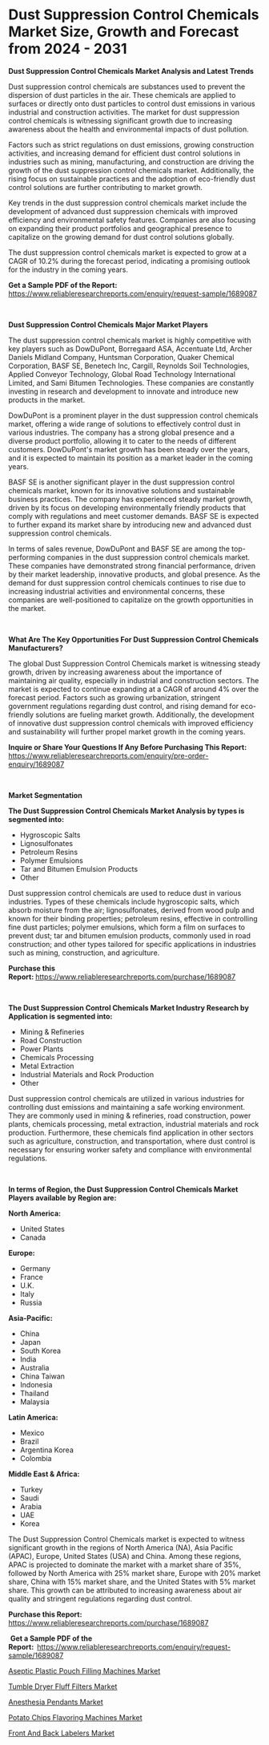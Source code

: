 <p><h1>Dust Suppression Control Chemicals Market Size, Growth and Forecast from 2024 - 2031</h1></p><p><strong>Dust Suppression Control Chemicals Market Analysis and Latest Trends</strong></p>
<p><p>Dust suppression control chemicals are substances used to prevent the dispersion of dust particles in the air. These chemicals are applied to surfaces or directly onto dust particles to control dust emissions in various industrial and construction activities. The market for dust suppression control chemicals is witnessing significant growth due to increasing awareness about the health and environmental impacts of dust pollution.</p><p>Factors such as strict regulations on dust emissions, growing construction activities, and increasing demand for efficient dust control solutions in industries such as mining, manufacturing, and construction are driving the growth of the dust suppression control chemicals market. Additionally, the rising focus on sustainable practices and the adoption of eco-friendly dust control solutions are further contributing to market growth.</p><p>Key trends in the dust suppression control chemicals market include the development of advanced dust suppression chemicals with improved efficiency and environmental safety features. Companies are also focusing on expanding their product portfolios and geographical presence to capitalize on the growing demand for dust control solutions globally.</p><p>The dust suppression control chemicals market is expected to grow at a CAGR of 10.2% during the forecast period, indicating a promising outlook for the industry in the coming years.</p></p>
<p><strong>Get a Sample PDF of the Report:&nbsp;</strong> <a href="https://www.reliableresearchreports.com/enquiry/request-sample/1689087">https://www.reliableresearchreports.com/enquiry/request-sample/1689087</a></p>
<p>&nbsp;</p>
<p><strong>Dust Suppression Control Chemicals Major Market Players</strong></p>
<p><p>The dust suppression control chemicals market is highly competitive with key players such as DowDuPont, Borregaard ASA, Accentuate Ltd, Archer Daniels Midland Company, Huntsman Corporation, Quaker Chemical Corporation, BASF SE, Benetech Inc, Cargill, Reynolds Soil Technologies, Applied Conveyor Technology, Global Road Technology International Limited, and Sami Bitumen Technologies. These companies are constantly investing in research and development to innovate and introduce new products in the market.</p><p>DowDuPont is a prominent player in the dust suppression control chemicals market, offering a wide range of solutions to effectively control dust in various industries. The company has a strong global presence and a diverse product portfolio, allowing it to cater to the needs of different customers. DowDuPont's market growth has been steady over the years, and it is expected to maintain its position as a market leader in the coming years.</p><p>BASF SE is another significant player in the dust suppression control chemicals market, known for its innovative solutions and sustainable business practices. The company has experienced steady market growth, driven by its focus on developing environmentally friendly products that comply with regulations and meet customer demands. BASF SE is expected to further expand its market share by introducing new and advanced dust suppression control chemicals.</p><p>In terms of sales revenue, DowDuPont and BASF SE are among the top-performing companies in the dust suppression control chemicals market. These companies have demonstrated strong financial performance, driven by their market leadership, innovative products, and global presence. As the demand for dust suppression control chemicals continues to rise due to increasing industrial activities and environmental concerns, these companies are well-positioned to capitalize on the growth opportunities in the market.</p></p>
<p>&nbsp;</p>
<p><strong>What Are The Key Opportunities For Dust Suppression Control Chemicals Manufacturers?</strong></p>
<p><p>The global Dust Suppression Control Chemicals market is witnessing steady growth, driven by increasing awareness about the importance of maintaining air quality, especially in industrial and construction sectors. The market is expected to continue expanding at a CAGR of around 4% over the forecast period. Factors such as growing urbanization, stringent government regulations regarding dust control, and rising demand for eco-friendly solutions are fueling market growth. Additionally, the development of innovative dust suppression control chemicals with improved efficiency and sustainability will further propel market growth in the coming years.</p></p>
<p><strong>Inquire or Share Your Questions If Any Before Purchasing This Report:</strong> <a href="https://www.reliableresearchreports.com/enquiry/pre-order-enquiry/1689087">https://www.reliableresearchreports.com/enquiry/pre-order-enquiry/1689087</a></p>
<p>&nbsp;</p>
<p><strong>Market Segmentation</strong></p>
<p><strong>The Dust Suppression Control Chemicals Market Analysis by types is segmented into:</strong></p>
<p><ul><li>Hygroscopic Salts</li><li>Lignosulfonates</li><li>Petroleum Resins</li><li>Polymer Emulsions</li><li>Tar and Bitumen Emulsion Products</li><li>Other</li></ul></p>
<p><p>Dust suppression control chemicals are used to reduce dust in various industries. Types of these chemicals include hygroscopic salts, which absorb moisture from the air; lignosulfonates, derived from wood pulp and known for their binding properties; petroleum resins, effective in controlling fine dust particles; polymer emulsions, which form a film on surfaces to prevent dust; tar and bitumen emulsion products, commonly used in road construction; and other types tailored for specific applications in industries such as mining, construction, and agriculture.</p></p>
<p><strong>Purchase this Report:&nbsp;</strong><a href="https://www.reliableresearchreports.com/purchase/1689087">https://www.reliableresearchreports.com/purchase/1689087</a></p>
<p>&nbsp;</p>
<p><strong>The Dust Suppression Control Chemicals Market Industry Research by Application is segmented into:</strong></p>
<p><ul><li>Mining & Refineries</li><li>Road Construction</li><li>Power Plants</li><li>Chemicals Processing</li><li>Metal Extraction</li><li>Industrial Materials and Rock Production</li><li>Other</li></ul></p>
<p><p>Dust suppression control chemicals are utilized in various industries for controlling dust emissions and maintaining a safe working environment. They are commonly used in mining & refineries, road construction, power plants, chemicals processing, metal extraction, industrial materials and rock production. Furthermore, these chemicals find application in other sectors such as agriculture, construction, and transportation, where dust control is necessary for ensuring worker safety and compliance with environmental regulations.</p></p>
<p>&nbsp;</p>
<p><strong>In terms of Region, the Dust Suppression Control Chemicals Market Players available by Region are:</strong></p>
<p>
    <p> <strong> North America: </strong>
        <ul>
            <li>United States</li>
            <li>Canada</li>
        </ul>
        </p> 
    <p> <strong> Europe: </strong>
        <ul>
            <li>Germany</li>
            <li>France</li>
            <li>U.K.</li>
            <li>Italy</li>
            <li>Russia</li>
        </ul>
        </p> 
    <p> <strong> Asia-Pacific: </strong>
        <ul>
            <li>China</li>
            <li>Japan</li>
            <li>South Korea</li>
            <li>India</li>
            <li>Australia</li>
            <li>China Taiwan</li>
            <li>Indonesia</li>
            <li>Thailand</li>
            <li>Malaysia</li>
        </ul>
        </p> 
    <p> <strong> Latin America: </strong>
        <ul>
            <li>Mexico</li>
            <li>Brazil</li>
            <li>Argentina Korea</li>
            <li>Colombia</li>
        </ul>
        </p> 
    <p> <strong> Middle East & Africa: </strong>
        <ul>
            <li>Turkey</li>
            <li>Saudi</li>
            <li>Arabia</li>
            <li>UAE</li>
            <li>Korea</li>
        </ul>
    </p>
    </p>
<p><p>The Dust Suppression Control Chemicals market is expected to witness significant growth in the regions of North America (NA), Asia Pacific (APAC), Europe, United States (USA) and China. Among these regions, APAC is projected to dominate the market with a market share of 35%, followed by North America with 25% market share, Europe with 20% market share, China with 15% market share, and the United States with 5% market share. This growth can be attributed to increasing awareness about air quality and stringent regulations regarding dust control.</p></p>
<p><strong>Purchase this Report: </strong><a href="https://www.reliableresearchreports.com/purchase/1689087">https://www.reliableresearchreports.com/purchase/1689087</a></p>
<p>&nbsp;<strong>Get a Sample PDF of the Report:&nbsp;&nbsp;</strong><a href="https://www.reliableresearchreports.com/enquiry/request-sample/1689087">https://www.reliableresearchreports.com/enquiry/request-sample/1689087</a></p>
<p><strong></strong></p>
<p><p><a href="https://github.com/edytherolanlouisejk1miz0wig/Market-Research-Report-List-1/blob/main/aseptic-plastic-pouch-filling-machines-market.md">Aseptic Plastic Pouch Filling Machines Market</a></p><p><a href="https://github.com/redneck06/Market-Research-Report-List-2/blob/main/tumble-dryer-fluff-filters-market.md">Tumble Dryer Fluff Filters Market</a></p><p><a href="https://github.com/peachesmcdowel1/Market-Research-Report-List-1/blob/main/anesthesia-pendants-market.md">Anesthesia Pendants Market</a></p><p><a href="https://github.com/RoccoManning/Market-Research-Report-List-3/blob/main/potato-chips-flavoring-machines-market.md">Potato Chips Flavoring Machines Market</a></p><p><a href="https://github.com/nicoletavirag/Market-Research-Report-List-2/blob/main/front-and-back-labelers-market.md">Front And Back Labelers Market</a></p></p>